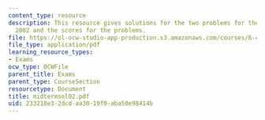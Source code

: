 ```yaml
---
content_type: resource
description: This resource gives solutions for the two problems for the midterm exam
  2002 and the scores for the problems.
file: https://ol-ocw-studio-app-production.s3.amazonaws.com/courses/6-451-principles-of-digital-communication-ii-spring-2005/233218e32dcdaa3019f0aba50e98414b_midtermsol02.pdf
file_type: application/pdf
learning_resource_types:
- Exams
ocw_type: OCWFile
parent_title: Exams
parent_type: CourseSection
resourcetype: Document
title: midtermsol02.pdf
uid: 233218e3-2dcd-aa30-19f0-aba50e98414b
---
```

